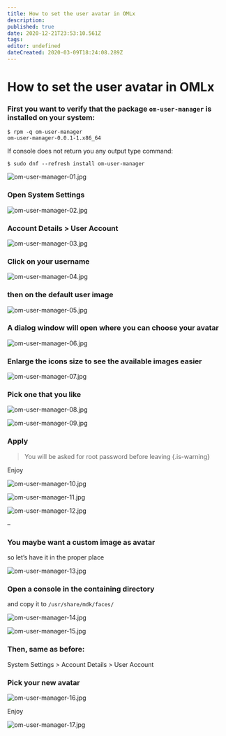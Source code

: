 ```yaml
---
title: How to set the user avatar in OMLx
description: 
published: true
date: 2020-12-21T23:53:10.561Z
tags: 
editor: undefined
dateCreated: 2020-03-09T18:24:08.289Z
---
```


# How to set the user avatar in OMLx

### First you want to verify that the package `om-user-manager` is installed on your system:

```
$ rpm -q om-user-manager
om-user-manager-0.0.1-1.x86_64
```

If console does not return you any output type command:
```
$ sudo dnf --refresh install om-user-manager
```
![om-user-manager-01.jpg](/images/om-user-manager-01.jpg)

### Open System Settings

![om-user-manager-02.jpg](/images/om-user-manager-02.jpg)

### Account Details > User Account

![om-user-manager-03.jpg](/images/om-user-manager-03.jpg)

### Click on your username

![om-user-manager-04.jpg](/images/om-user-manager-04.jpg)

### then on the default user image

![om-user-manager-05.jpg](/images/om-user-manager-05.jpg)

### A dialog window will open where you can choose your avatar

![om-user-manager-06.jpg](/images/om-user-manager-06.jpg)

### Enlarge the icons size to see the available images easier

![om-user-manager-07.jpg](/images/om-user-manager-07.jpg)

### Pick one that you like

![om-user-manager-08.jpg](/images/om-user-manager-08.jpg)

![om-user-manager-09.jpg](/images/om-user-manager-09.jpg)

### Apply

> You will be asked for root password before leaving
{.is-warning}


Enjoy

![om-user-manager-10.jpg](/images/om-user-manager-10.jpg)

![om-user-manager-11.jpg](/images/om-user-manager-11.jpg)

![om-user-manager-12.jpg](/images/om-user-manager-12.jpg)

–
### You maybe want a custom image as avatar
so let’s have it in the proper place

![om-user-manager-13.jpg](/images/om-user-manager-13.jpg)

### Open a console in the containing directory
and copy it to `/usr/share/mdk/faces/`

![om-user-manager-14.jpg](/images/om-user-manager-14.jpg)

![om-user-manager-15.jpg](/images/om-user-manager-15.jpg)

### Then, same as before:
System Settings > Account Details > User Account

### Pick your new avatar

![om-user-manager-16.jpg](/images/om-user-manager-16.jpg)

Enjoy

![om-user-manager-17.jpg](/images/om-user-manager-17.jpg)


